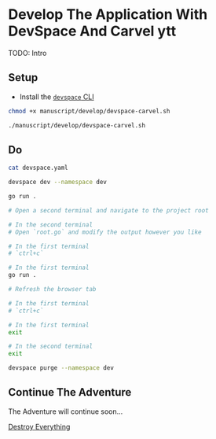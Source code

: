 # Develop The Application With DevSpace And Carvel ytt

TODO: Intro

## Setup

* Install the [`devspace` CLI](https://devspace.sh/docs/getting-started/installation)

```bash
chmod +x manuscript/develop/devspace-carvel.sh

./manuscript/develop/devspace-carvel.sh
```

## Do

```bash
cat devspace.yaml

devspace dev --namespace dev

go run .

# Open a second terminal and navigate to the project root

# In the second terminal
# Open `root.go` and modify the output however you like

# In the first terminal
# `ctrl+c`

# In the first terminal
go run .

# Refresh the browser tab

# In the first terminal
# `ctrl+c`

# In the first terminal
exit

# In the second terminal
exit

devspace purge --namespace dev
```

## Continue The Adventure

The Adventure will continue soon...

[Destroy Everything](../destroy/dev.md)
